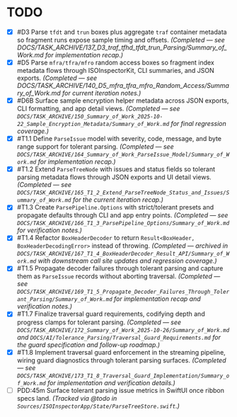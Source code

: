 # TODO

- [x] #D3 Parse `tfdt` and `trun` boxes plus aggregate `traf` container metadata so fragment runs expose sample timing and offsets. _(Completed — see DOCS/TASK_ARCHIVE/137_D3_traf_tfhd_tfdt_trun_Parsing/Summary_of_Work.md for implementation recap.)_
- [x] #D5 Parse `mfra/tfra/mfro` random access boxes so fragment index metadata flows through ISOInspectorKit, CLI summaries, and JSON exports. _(Completed — see DOCS/TASK_ARCHIVE/140_D5_mfra_tfra_mfro_Random_Access/Summary_of_Work.md for current iteration notes.)_
- [x] #D6B Surface sample encryption helper metadata across JSON exports, CLI formatting, and app detail views. _(Completed — see `DOCS/TASK_ARCHIVE/150_Summary_of_Work_2025-10-22_Sample_Encryption_Metadata/Summary_of_Work.md` for final regression coverage.)_
- [x] #T1.1 Define `ParseIssue` model with severity, code, message, and byte range support for tolerant parsing. _(Completed — see `DOCS/TASK_ARCHIVE/164_Summary_of_Work_ParseIssue_Model/Summary_of_Work.md` for implementation recap.)_
- [x] #T1.2 Extend `ParseTreeNode` with issues and status fields so tolerant parsing metadata flows through JSON exports and UI detail views. _(Completed — see `DOCS/TASK_ARCHIVE/165_T1_2_Extend_ParseTreeNode_Status_and_Issues/Summary_of_Work.md` for the current iteration recap.)_
- [x] #T1.3 Create `ParsePipeline.Options` with strict/tolerant presets and propagate defaults through CLI and app entry points. _(Completed — see `DOCS/TASK_ARCHIVE/166_T1_3_ParsePipeline_Options/Summary_of_Work.md` for verification notes.)_
- [x] #T1.4 Refactor `BoxHeaderDecoder` to return `Result<BoxHeader, BoxHeaderDecodingError>` instead of throwing. _(Completed — archived in `DOCS/TASK_ARCHIVE/167_T1_4_BoxHeaderDecoder_Result_API/Summary_of_Work.md` with downstream call site updates and regression coverage.)_
- [x] #T1.5 Propagate decoder failures through tolerant parsing and capture them as `ParseIssue` records without aborting traversal. _(Completed — see `DOCS/TASK_ARCHIVE/169_T1_5_Propagate_Decoder_Failures_Through_Tolerant_Parsing/Summary_of_Work.md` for implementation recap and verification notes.)_
- [x] #T1.7 Finalize traversal guard requirements, codifying depth and progress clamps for tolerant parsing. _(Completed — see `DOCS/TASK_ARCHIVE/172_Summary_of_Work_2025-10-26/Summary_of_Work.md` and `DOCS/AI/Tolerance_Parsing/Traversal_Guard_Requirements.md` for the guard specification and follow-up roadmap.)_
- [x] #T1.8 Implement traversal guard enforcement in the streaming pipeline, wiring guard diagnostics through tolerant parsing surfaces. _(Completed — see `DOCS/TASK_ARCHIVE/173_T1_8_Traversal_Guard_Implementation/Summary_of_Work.md` for implementation and verification details.)_
- [ ] PDD:45m Surface tolerant parsing issue metrics in SwiftUI once ribbon specs land. _(Tracked via @todo in `Sources/ISOInspectorApp/State/ParseTreeStore.swift`.)_
